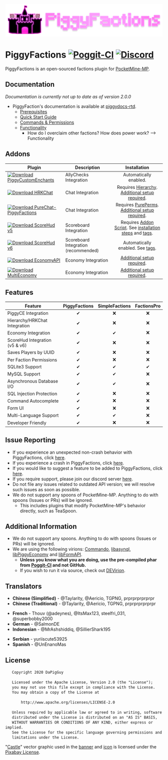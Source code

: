 ![PiggyFactions Banner](https://raw.githubusercontent.com/Aericio/piggydocs-rtd/master/source/_static/img/piggyfactions/banner.png)

# PiggyFactions [![Poggit-CI](https://poggit.pmmp.io/shield.dl/PiggyFactions)](https://poggit.pmmp.io/p/PiggyFactions) [![Discord](https://img.shields.io/discord/330850307607363585?logo=discord)](https://discord.gg/qmnDsSD)

PiggyFactions is an open-sourced factions plugin for [PocketMine-MP](https://github.com/pmmp/PocketMine-MP).

## Documentation
*Documentation is currently not up to date as of version 2.0.0*
* PiggyFaction's documentation is available at [piggydocs-rtd](https://rtdx.aericio.net/en/latest/plugins/piggyfactions/index.html).
  * [Prerequisites](https://rtdx.aericio.net/en/latest/plugins/piggyfactions/docs/prerequisites.html)
  * [Quick Start Guide](https://rtdx.aericio.net/en/latest/plugins/piggyfactions/docs/quickstart.html)
  * [Commands & Permissions](https://rtdx.aericio.net/en/latest/plugins/piggyfactions/docs/commands-and-permissions.html)
  * [Functionality](https://rtdx.aericio.net/en/latest/plugins/piggyfactions/docs/functionality.html)
    * How do I overclaim other factions? How does power work? --> Functionality

## Addons
| Plugin | Description | Installation |
|-|-|:-:|
| [![Download] PiggyCustomEnchants](https://poggit.pmmp.io/p/PiggyCustomEnchants) | AllyChecks Integration | Automatically enabled. |
| [![Download] HRKChat](https://poggit.pmmp.io/ci/CortexPE/HRKChat) | Chat Integration | Requires [Hierarchy](https://poggit.pmmp.io/ci/CortexPE/Hierarchy). [Additional setup required](https://rtdx.aericio.net/en/latest/plugins/piggyfactions/docs/quickstart.html#hrkchat). |
| [![Download] PureChat-PiggyFactions](https://github.com/Heisenburger69/PureChat/releases/download/2.0.0/PureChat-PiggyFactions_v2.0.0.phar) | Chat Integration | Requires [PurePerms](https://poggit.pmmp.io/ci/Heisenburger69/PureChat). [Additional setup required](https://rtdx.aericio.net/en/latest/plugins/piggyfactions/docs/quickstart.html#purechat). |
| [![Download] ScoreHud v5](https://poggit.pmmp.io/p/ScoreHud/5.2.0) | Scoreboard Integration | Requires [Addon Script](https://gist.github.com/DaPigGuy/07442f8b98a70e5973a528e4516e35d1). See [installation steps](https://github.com/Ifera/ScoreHud/tree/v5#how-to-use-addons) and [tags](https://rtdx.aericio.net/en/latest/plugins/piggyfactions/docs/addons.html#scorehud-v5-legacy). |
| [![Download] ScoreHud v6](https://poggit.pmmp.io/p/ScoreHud) | Scoreboard Integration (recommended) | Automatically enabled. See [tags](https://rtdx.aericio.net/en/latest/plugins/piggyfactions/docs/addons.html#scorehud-v6). |
| [![Download] EconomyAPI](https://poggit.pmmp.io/p/EconomyAPI) | Economy Integration | [Additional setup required](https://rtdx.aericio.net/en/latest/plugins/piggyfactions/docs/further-configuration.html#economy). |
| [![Download] MultiEconomy](https://poggit.pmmp.io/p/MultiEconomy) | Economy Integration | [Additional setup required](https://rtdx.aericio.net/en/latest/plugins/piggyfactions/docs/further-configuration.html#economy). |

[Download]: https://i.imgur.com/PnWVUhK.png

## Features
| Feature | PiggyFactions | SimpleFactions | FactionsPro |
|-|:-:|:-:|:-:|
| PiggyCE Integration | ✔ | ❌ | ❌ |
| Hierarchy/HRKChat Integration | ✔ | ❌ | ❌ |
| Economy Integration | ✔ | ✔ | ❌ |
| ScoreHud Integration (v5 & v6) | ✔ | ❌ | ❌ |
| Saves Players by UUID | ✔ | ❌ | ❌ |
| Per Faction Permissions | ✔ | ❌ | ❌ |
| SQLite3 Support | ✔ | ✔ | ✔ |
| MySQL Support | ✔ | ✔ | ❌ |
| Asynchronous Database I/O | ✔ | ✔ | ❌ |
| SQL Injection Protection | ✔ | ❌ | ❌ |
| Command Autocomplete | ✔ | ❌ | ❌ |
| Form UI | ✔ | ❌ | ❌ |
| Multi-Language Support | ✔ | ✔ | ❌ |
| Developer Friendly | ✔ | ❌ | ❌ |

## Issue Reporting
* If you experience an unexpected non-crash behavior with PiggyFactions, click [here](https://github.com/DaPigGuy/PiggyFactions/issues/new?assignees=DaPigGuy&labels=bug&template=bug_report.md&title=).
* If you experience a crash in PiggyFactions, click [here](https://github.com/DaPigGuy/PiggyFactions/issues/new?assignees=DaPigGuy&labels=bug&template=crash.md&title=).
* If you would like to suggest a feature to be added to PiggyFactions, click [here](https://github.com/DaPigGuy/PiggyFactions/issues/new?assignees=DaPigGuy&labels=suggestion&template=suggestion.md&title=).
* If you require support, please join our discord server [here](https://discord.gg/qmnDsSD).
* Do not file any issues related to outdated API version; we will resolve such issues as soon as possible.
* We do not support any spoons of PocketMine-MP. Anything to do with spoons (Issues or PRs) will be ignored.
  * This includes plugins that modify PocketMine-MP's behavior directly, such as TeaSpoon.

## Additional Information
* We do not support any spoons. Anything to do with spoons (Issues or PRs) will be ignored.
* We are using the following virions: [Commando](https://github.com/DaPigGuy/Commando-4.0.0), [libasynql](https://github.com/poggit/libasynql), [libPiggyEconomy](https://github.com/DaPigGuy/libPiggyEconomy) and [libFormAPI](https://github.com/DaPigGuy/FormAPI-4.0.0).
    * **Unless you know what you are doing, use the pre-compiled phar from [Poggit-CI](https://poggit.pmmp.io/ci/DaPigGuy/PiggyFactions/~) and not GitHub.**
    * If you wish to run it via source, check out [DEVirion](https://github.com/poggit/devirion).

## Translators
* **Chinese (Simplified)** - @Taylarity, @Aericio, TGPNG, prprprprprprpr
* **Chinese (Traditional)** - @Taylarity, @Aericio, TGPNG, prprprprprprpr
<!-- **Dutch** - @KingOfTurkey38 -->
* **French** - Thouv (@adeynes), @ItsMax123, steelfri_031, @superbobby2000
* **German** - @SalmonDE
* **Indonesian** - @MrAshshiddiq, @SillierShark195
<!-- **Korean** - @Nabibobettau -->
<!-- **Romanian** - @Gabitzuu -->
* **Serbian** - yuriiscute53925
* **Spanish** - @UnEnanoMas
<!-- **Turkish** - @KingOfTurkey38 -->

## License
```
   Copyright 2020 DaPigGuy

   Licensed under the Apache License, Version 2.0 (the "License");
   you may not use this file except in compliance with the License.
   You may obtain a copy of the License at

       http://www.apache.org/licenses/LICENSE-2.0

   Unless required by applicable law or agreed to in writing, software
   distributed under the License is distributed on an "AS IS" BASIS,
   WITHOUT WARRANTIES OR CONDITIONS OF ANY KIND, either express or implied.
   See the License for the specific language governing permissions and
   limitations under the License.

```
"[Castle](https://pixabay.com/images/id-2672317/)" vector graphic used in the [banner](https://raw.githubusercontent.com/DaPigGuy/PiggyFactions/master/resources/img/PiggyFactions-banner.png) and [icon](https://raw.githubusercontent.com/DaPigGuy/PiggyFactions/master/resources/img/PiggyFactions-icon.png) is licensed under the [Pixabay License](https://pixabay.com/service/license/).
